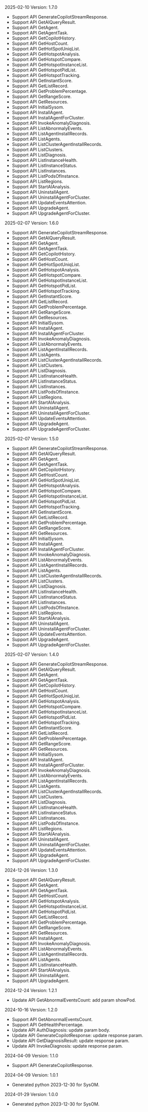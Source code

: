 2025-02-10 Version: 1.7.0
- Support API GenerateCopilotStreamResponse.
- Support API GetAIQueryResult.
- Support API GetAgent.
- Support API GetAgentTask.
- Support API GetCopilotHistory.
- Support API GetHostCount.
- Support API GetHotSpotUniqList.
- Support API GetHotspotAnalysis.
- Support API GetHotspotCompare.
- Support API GetHotspotInstanceList.
- Support API GetHotspotPidList.
- Support API GetHotspotTracking.
- Support API GetInstantScore.
- Support API GetListRecord.
- Support API GetProblemPercentage.
- Support API GetRangeScore.
- Support API GetResources.
- Support API InitialSysom.
- Support API InstallAgent.
- Support API InstallAgentForCluster.
- Support API InvokeAnomalyDiagnosis.
- Support API ListAbnormalyEvents.
- Support API ListAgentInstallRecords.
- Support API ListAgents.
- Support API ListClusterAgentInstallRecords.
- Support API ListClusters.
- Support API ListDiagnosis.
- Support API ListInstanceHealth.
- Support API ListInstanceStatus.
- Support API ListInstances.
- Support API ListPodsOfInstance.
- Support API ListRegions.
- Support API StartAIAnalysis.
- Support API UninstallAgent.
- Support API UninstallAgentForCluster.
- Support API UpdateEventsAttention.
- Support API UpgradeAgent.
- Support API UpgradeAgentForCluster.


2025-02-07 Version: 1.6.0
- Support API GenerateCopilotStreamResponse.
- Support API GetAIQueryResult.
- Support API GetAgent.
- Support API GetAgentTask.
- Support API GetCopilotHistory.
- Support API GetHostCount.
- Support API GetHotSpotUniqList.
- Support API GetHotspotAnalysis.
- Support API GetHotspotCompare.
- Support API GetHotspotInstanceList.
- Support API GetHotspotPidList.
- Support API GetHotspotTracking.
- Support API GetInstantScore.
- Support API GetListRecord.
- Support API GetProblemPercentage.
- Support API GetRangeScore.
- Support API GetResources.
- Support API InitialSysom.
- Support API InstallAgent.
- Support API InstallAgentForCluster.
- Support API InvokeAnomalyDiagnosis.
- Support API ListAbnormalyEvents.
- Support API ListAgentInstallRecords.
- Support API ListAgents.
- Support API ListClusterAgentInstallRecords.
- Support API ListClusters.
- Support API ListDiagnosis.
- Support API ListInstanceHealth.
- Support API ListInstanceStatus.
- Support API ListInstances.
- Support API ListPodsOfInstance.
- Support API ListRegions.
- Support API StartAIAnalysis.
- Support API UninstallAgent.
- Support API UninstallAgentForCluster.
- Support API UpdateEventsAttention.
- Support API UpgradeAgent.
- Support API UpgradeAgentForCluster.


2025-02-07 Version: 1.5.0
- Support API GenerateCopilotStreamResponse.
- Support API GetAIQueryResult.
- Support API GetAgent.
- Support API GetAgentTask.
- Support API GetCopilotHistory.
- Support API GetHostCount.
- Support API GetHotSpotUniqList.
- Support API GetHotspotAnalysis.
- Support API GetHotspotCompare.
- Support API GetHotspotInstanceList.
- Support API GetHotspotPidList.
- Support API GetHotspotTracking.
- Support API GetInstantScore.
- Support API GetListRecord.
- Support API GetProblemPercentage.
- Support API GetRangeScore.
- Support API GetResources.
- Support API InitialSysom.
- Support API InstallAgent.
- Support API InstallAgentForCluster.
- Support API InvokeAnomalyDiagnosis.
- Support API ListAbnormalyEvents.
- Support API ListAgentInstallRecords.
- Support API ListAgents.
- Support API ListClusterAgentInstallRecords.
- Support API ListClusters.
- Support API ListDiagnosis.
- Support API ListInstanceHealth.
- Support API ListInstanceStatus.
- Support API ListInstances.
- Support API ListPodsOfInstance.
- Support API ListRegions.
- Support API StartAIAnalysis.
- Support API UninstallAgent.
- Support API UninstallAgentForCluster.
- Support API UpdateEventsAttention.
- Support API UpgradeAgent.
- Support API UpgradeAgentForCluster.


2025-02-07 Version: 1.4.0
- Support API GenerateCopilotStreamResponse.
- Support API GetAIQueryResult.
- Support API GetAgent.
- Support API GetAgentTask.
- Support API GetCopilotHistory.
- Support API GetHostCount.
- Support API GetHotSpotUniqList.
- Support API GetHotspotAnalysis.
- Support API GetHotspotCompare.
- Support API GetHotspotInstanceList.
- Support API GetHotspotPidList.
- Support API GetHotspotTracking.
- Support API GetInstantScore.
- Support API GetListRecord.
- Support API GetProblemPercentage.
- Support API GetRangeScore.
- Support API GetResources.
- Support API InitialSysom.
- Support API InstallAgent.
- Support API InstallAgentForCluster.
- Support API InvokeAnomalyDiagnosis.
- Support API ListAbnormalyEvents.
- Support API ListAgentInstallRecords.
- Support API ListAgents.
- Support API ListClusterAgentInstallRecords.
- Support API ListClusters.
- Support API ListDiagnosis.
- Support API ListInstanceHealth.
- Support API ListInstanceStatus.
- Support API ListInstances.
- Support API ListPodsOfInstance.
- Support API ListRegions.
- Support API StartAIAnalysis.
- Support API UninstallAgent.
- Support API UninstallAgentForCluster.
- Support API UpdateEventsAttention.
- Support API UpgradeAgent.
- Support API UpgradeAgentForCluster.


2024-12-26 Version: 1.3.0
- Support API GetAIQueryResult.
- Support API GetAgent.
- Support API GetAgentTask.
- Support API GetHostCount.
- Support API GetHotspotAnalysis.
- Support API GetHotspotInstanceList.
- Support API GetHotspotPidList.
- Support API GetListRecord.
- Support API GetProblemPercentage.
- Support API GetRangeScore.
- Support API GetResources.
- Support API InstallAgent.
- Support API InvokeAnomalyDiagnosis.
- Support API ListAbnormalyEvents.
- Support API ListAgentInstallRecords.
- Support API ListAgents.
- Support API ListInstanceHealth.
- Support API StartAIAnalysis.
- Support API UninstallAgent.
- Support API UpgradeAgent.


2024-12-24 Version: 1.2.1
- Update API GetAbnormalEventsCount: add param showPod.


2024-10-16 Version: 1.2.0
- Support API GetAbnormalEventsCount.
- Support API GetHealthPercentage.
- Update API AuthDiagnosis: update param body.
- Update API GenerateCopilotResponse: update response param.
- Update API GetDiagnosisResult: update response param.
- Update API InvokeDiagnosis: update response param.


2024-04-09 Version: 1.1.0
- Support API GenerateCopilotResponse.


2024-04-09 Version: 1.0.1
- Generated python 2023-12-30 for SysOM.

2024-01-29 Version: 1.0.0
- Generated python 2023-12-30 for SysOM.

